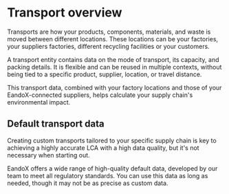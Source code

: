 # Transport overview

Transports are how your products, components, materials, and waste is moved between different locations. These locations can be your factories, your suppliers factories, different recycling facilities or your customers.

A transport entity contains data on the mode of transport, its capacity, and packing details. It is flexible and can be reused in multiple contexts, without being tied to a specific product, supplier, location, or travel distance.

This transport data, combined with your factory locations and those of your EandoX-connected suppliers, helps calculate your supply chain's environmental impact.

## Default transport data

Creating custom transports tailored to your specific supply chain is key to achieving a highly accurate LCA with a high data quality, but it's not necessary when starting out.

EandoX offers a wide range of high-quality default data, developed by our team to meet all regulatory standards. You can use this data as long as needed, though it may not be as precise as custom data.